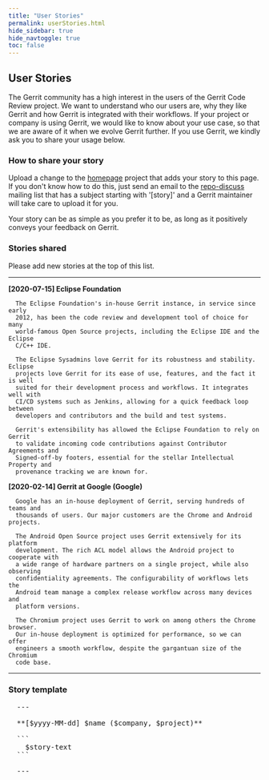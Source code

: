 ```yaml
---
title: "User Stories"
permalink: userStories.html
hide_sidebar: true
hide_navtoggle: true
toc: false
---
```


## User Stories

The Gerrit community has a high interest in the users of the Gerrit Code Review
project. We want to understand who our users are, why they like Gerrit and how
Gerrit is integrated with their workflows. If your project or company is using
Gerrit, we would like to know about your use case, so that we are aware of it
when we evolve Gerrit further. If you use Gerrit, we kindly ask you to share
your usage below.

### How to share your story

Upload a change to the [homepage](https://gerrit-review.googlesource.com/admin/repos/homepage)
project that adds your story to this page. If you don't know how to do this, just
send an email to the [repo-discuss](https://groups.google.com/forum/#!forum/repo-discuss)
mailing list that has a subject starting with '[story]' and a Gerrit maintainer
will take care to upload it for you.

Your story can be as simple as you prefer it to be, as long as it positively
conveys your feedback on Gerrit.

### Stories shared

Please add new stories at the top of this list.

---

**[2020-07-15] Eclipse Foundation**

```
  The Eclipse Foundation's in-house Gerrit instance, in service since early
  2012, has been the code review and development tool of choice for many
  world-famous Open Source projects, including the Eclipse IDE and the Eclipse
  C/C++ IDE.

  The Eclipse Sysadmins love Gerrit for its robustness and stability. Eclipse
  projects love Gerrit for its ease of use, features, and the fact it is well
  suited for their development process and workflows. It integrates well with
  CI/CD systems such as Jenkins, allowing for a quick feedback loop between
  developers and contributors and the build and test systems.

  Gerrit's extensibility has allowed the Eclipse Foundation to rely on Gerrit
  to validate incoming code contributions against Contributor Agreements and
  Signed-off-by footers, essential for the stellar Intellectual Property and
  provenance tracking we are known for.
```

**[2020-02-14] Gerrit at Google (Google)**

```
  Google has an in-house deployment of Gerrit, serving hundreds of teams and
  thousands of users. Our major customers are the Chrome and Android projects.

  The Android Open Source project uses Gerrit extensively for its platform
  development. The rich ACL model allows the Android project to cooperate with
  a wide range of hardware partners on a single project, while also observing
  confidentiality agreements. The configurability of workflows lets the
  Android team manage a complex release workflow across many devices and
  platform versions.

  The Chromium project uses Gerrit to work on among others the Chrome browser.
  Our in-house deployment is optimized for performance, so we can offer
  engineers a smooth workflow, despite the gargantuan size of the Chromium
  code base.
```

---

### Story template

<pre>
  ---

  **[$yyyy-MM-dd] $name ($company, $project)**

  ```
    $story-text
  ```

  ---
</pre>
